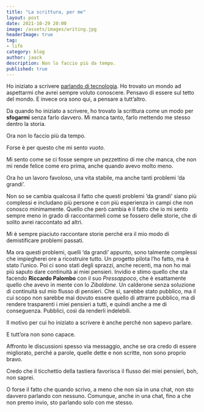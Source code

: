```yaml
---
title: "La scrittura, per me"
layout: post
date: 2021-10-29 20:00
image: /assets/images/writing.jpg
headerImage: true
tag:
- life
category: blog
author: jaack
description: Non lo faccio più da tempo.
published: true
---
```


Ho iniziato a scrivere [parlando di tecnologia](https://tweaknology.org). Ho trovato un mondo ad aspettarmi che avrei sempre voluto conoscere. Pensavo di essere sul tetto del mondo. E invece ora sono qui, a pensare a tutt’altro.

Da quando ho iniziato a scrivere, ho trovato la scrittura come un modo per **sfogarmi** senza farlo davvero. Mi manca tanto, farlo mettendo me stesso dentro la storia.

Ora non lo faccio più da tempo.

Forse è per questo che mi sento _vuoto_.

Mi sento come se ci fosse sempre un pezzettino di me che manca, che non mi rende felice come ero prima, anche quando avevo molto meno.

Ora ho un lavoro favoloso, una vita stabile, ma anche tanti problemi ‘da grandi’.

Non so se cambia qualcosa il fatto che questi problemi ‘da grandi’ siano più complessi e includano più persone e con più esperienza in campi che non conosco minimamente. Quello che però cambia è il fatto che io mi sento sempre meno in grado di raccontarmeli come se fossero delle storie, che di solito avrei raccontato ad altri.

Mi è sempre piaciuto raccontare storie perché era il mio modo di demistificare problemi passati.

Ma ora questi problemi, quelli ‘da grandi’ appunto, sono talmente complessi che impiegherei ore a ricostruire tutto. Un progetto pilota l’ho fatto, ma è stato l’unico. Poi ci sono stati degli sprazzi, anche recenti, ma non ho mai più saputo dare continuità ai miei pensieri.
Invidio e stimo quello che sta facendo **Riccardo Palombo** con il suo _Pressappoco_, che è esattamente quello che avevo in mente con lo _Zibaldone_. Un calderone senza soluzione di continuità sul mio flusso di pensieri. Che sì, sarebbe stato pubblico, ma il cui scopo non sarebbe mai dovuto essere quello di attrarre pubblico, ma di rendere trasparenti i miei pensieri a tutti, e quindi anche a me di conseguenza. Pubblici, così da renderli indelebili.

Il motivo per cui ho iniziato a scrivere è anche perché non sapevo parlare.

E tutt’ora non sono capace.

Affronto le discussioni spesso via messaggio, anche se ora credo di essere migliorato, perché a parole, quelle dette e non scritte, non sono proprio bravo.

Credo che il ticchettio della tastiera favorisca il flusso dei miei pensieri, boh, non saprei.

O forse il fatto che quando scrivo, a meno che non sia in una chat, non sto davvero parlando con nessuno. Comunque, anche in una chat, fino a che non premo invio, sto parlando solo con me stesso.
